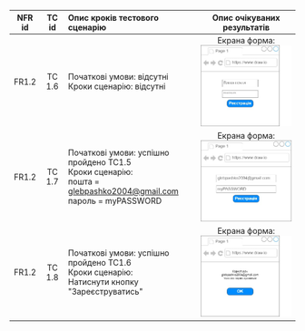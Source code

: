 |NFR id|TC id|Опис кроків тестового сценарію|Опис очікуваних результатів|
|:-----:|:-----:|:-----|:-----:|
|FR1.2|TC 1.6|Початкові умови: відсутні<br> Кроки сценарію: відсутні|Екрана форма:<br>![TC1.5](https://github.com/oleksandrblazhko/ai-216-pashko/blob/Laboratory_Work_8/2-SoftwareDesign/2.8-TestCases/NFR%20(1)-%D0%A1%D1%82%D0%BE%D1%80%D1%96%D0%BD%D0%BA%D0%B0-2%20(1).jpg)|
|FR1.2|TC 1.7|Початкові умови: успішно пройдено TC1.5<br> Кроки сценарію:<br>пошта = glebpashko2004@gmail.com <br>пароль = myPASSWORD <br>|Екрана форма:<br>![TC1.6](https://github.com/oleksandrblazhko/ai-216-pashko/blob/Laboratory_Work_8/2-SoftwareDesign/2.8-TestCases/NFR%20(1)-%D0%A1%D1%82%D0%BE%D1%80%D1%96%D0%BD%D0%BA%D0%B0-2.jpg)|
|FR1.2|TC 1.8|Початкові умови: успішно пройдено TC1.6<br> Кроки сценарію:<br>Натиснути кнопку "Зареєструватись"|Екрана форма:<br>![TC1.7](https://github.com/oleksandrblazhko/ai-216-pashko/blob/Laboratory_Work_8/2-SoftwareDesign/2.8-TestCases/NFR%20(1)-%D0%A1%D1%82%D0%BE%D1%80%D1%96%D0%BD%D0%BA%D0%B0-2%20(2).jpg)|
